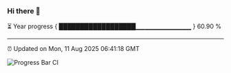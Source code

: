 ### Hi there 👋

⏳ Year progress { ██████████████████▁▁▁▁▁▁▁▁▁▁▁▁ } 60.90 %

---

⏰ Updated on Mon, 11 Aug 2025 06:41:18 GMT

![Progress Bar CI](https://github.com/ZhaoGui/ZhaoGui/workflows/Progress%20Bar%20CI/badge.svg)

